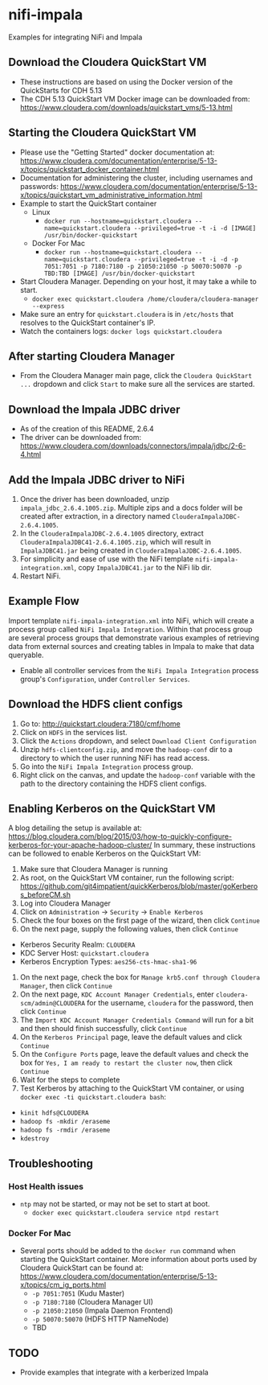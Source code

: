 # nifi-impala
Examples for integrating NiFi and Impala

## Download the Cloudera QuickStart VM
- These instructions are based on using the Docker version of the QuickStarts for CDH 5.13
- The CDH 5.13 QuickStart VM Docker image can be downloaded from: https://www.cloudera.com/downloads/quickstart_vms/5-13.html

## Starting the Cloudera QuickStart VM
- Please use the "Getting Started" docker documentation at: https://www.cloudera.com/documentation/enterprise/5-13-x/topics/quickstart_docker_container.html
- Documentation for administering the cluster, including usernames and passwords: https://www.cloudera.com/documentation/enterprise/5-13-x/topics/quickstart_vm_administrative_information.html
- Example to start the QuickStart container
  - Linux
    - `docker run --hostname=quickstart.cloudera --name=quickstart.cloudera --privileged=true -t -i -d [IMAGE] /usr/bin/docker-quickstart`
  - Docker For Mac
    - `docker run --hostname=quickstart.cloudera --name=quickstart.cloudera --privileged=true -t -i -d -p 7051:7051 -p 7180:7180 -p 21050:21050 -p 50070:50070 -p TBD:TBD [IMAGE] /usr/bin/docker-quickstart`
- Start Cloudera Manager.  Depending on your host, it may take a while to start.
  - `docker exec quickstart.cloudera /home/cloudera/cloudera-manager --express`
- Make sure an entry for `quickstart.cloudera` is in `/etc/hosts` that resolves to the QuickStart container's IP.
- Watch the containers logs: `docker logs quickstart.cloudera`

## After starting Cloudera Manager
- From the Cloudera Manager main page, click the `Cloudera QuickStart ...` dropdown and click `Start` to make sure all the services are started.

## Download the Impala JDBC driver
- As of the creation of this README, 2.6.4
- The driver can be downloaded from: https://www.cloudera.com/downloads/connectors/impala/jdbc/2-6-4.html

## Add the Impala JDBC driver to NiFi
1. Once the driver has been downloaded, unzip `impala_jdbc_2.6.4.1005.zip`. Multiple zips and a docs folder will be created after extraction, in a directory named `ClouderaImpalaJDBC-2.6.4.1005`.
1. In the `ClouderaImpalaJDBC-2.6.4.1005` directory, extract `ClouderaImpalaJDBC41-2.6.4.1005.zip`, which will result in `ImpalaJDBC41.jar` being created in `ClouderaImpalaJDBC-2.6.4.1005`.
1. For simplicity and ease of use with the NiFi template `nifi-impala-integration.xml`, copy `ImpalaJDBC41.jar` to the NiFi lib dir.
1. Restart NiFi.

## Example Flow
Import template `nifi-impala-integration.xml` into NiFi, which will create a process group called `NiFi Impala Integration`.  Within that process group are several process groups that demonstrate various examples of retrieving data from external sources and creating tables in Impala to make that data queryable.
- Enable all controller services from the `NiFi Impala Integration` process group's `Configuration`, under `Controller Services`.

## Download the HDFS client configs
1. Go to: http://quickstart.cloudera:7180/cmf/home
1. Click on `HDFS` in the services list.
1. Click the `Actions` dropdown, and select `Download Client Configuration`
1. Unzip `hdfs-clientconfig.zip`, and move the `hadoop-conf` dir to a directory to which the user running NiFi has read access.
1. Go into the `NiFi Impala Integration` process group.
1. Right click on the canvas, and update the `hadoop-conf` variable with the path to the directory containing the HDFS client configs.

## Enabling Kerberos on the QuickStart VM
A blog detailing the setup is available at: https://blog.cloudera.com/blog/2015/03/how-to-quickly-configure-kerberos-for-your-apache-hadoop-cluster/
In summary, these instructions can be followed to enable Kerberos on the QuickStart VM:
1. Make sure that Cloudera Manager is running
1. As root, on the QuickStart VM container, run the following script: https://github.com/git4impatient/quickKerberos/blob/master/goKerberos_beforeCM.sh
1. Log into Cloudera Manager
1. Click on `Administration` -> `Security` -> `Enable Kerberos`
1. Check the four boxes on the first page of the wizard, then click `Continue`
1. On the next page, supply the following values, then click `Continue`
  - Kerberos Security Realm: `CLOUDERA`
  - KDC Server Host: `quickstart.cloudera`
  - Kerberos Encryption Types: `aes256-cts-hmac-sha1-96`
1. On the next page, check the box for `Manage krb5.conf through Cloudera Manager`, then click `Continue`
1. On the next page, `KDC Account Manager Credentials`, enter `cloudera-scm/admin@CLOUDERA` for the username, `cloudera` for the password, then click `Continue`
1. The `Import KDC Account Manager Credentials Command` will run for a bit and then should finish successfully, click `Continue`
1. On the `Kerberos Principal` page, leave the default values and click `Continue`
1. On the `Configure Ports` page, leave the default values and check the box for `Yes, I am ready to restart the cluster now`, then click `Continue`
1. Wait for the steps to complete
1. Test Kerberos by attaching to the QuickStart VM container, or using `docker exec -ti quickstart.cloudera bash`:
  - `kinit hdfs@CLOUDERA`
  - `hadoop fs -mkdir /eraseme`
  - `hadoop fs -rmdir /eraseme`
  - `kdestroy`

## Troubleshooting
### Host Health issues
  - `ntp` may not be started, or may not be set to start at boot.
    - `docker exec quickstart.cloudera service ntpd restart`
### Docker For Mac
  - Several ports should be added to the `docker run` command when starting the QuickStart container.  More information about ports used by Cloudera QuickStart can be found at: https://www.cloudera.com/documentation/enterprise/5-13-x/topics/cm_ig_ports.html
    - `-p 7051:7051` (Kudu Master)
    - `-p 7180:7180` (Cloudera Manager UI)
    - `-p 21050:21050` (Impala Daemon Frontend)
    - `-p 50070:50070` (HDFS HTTP NameNode)
    - TBD

## TODO
- Provide examples that integrate with a kerberized Impala
